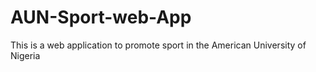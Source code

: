 # AUN-Sport-web-App
This is a web application to promote sport in the American University of Nigeria
